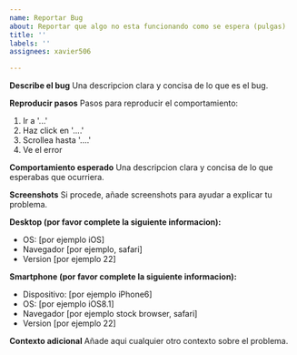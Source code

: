```yaml
---
name: Reportar Bug
about: Reportar que algo no esta funcionando como se espera (pulgas)
title: ''
labels: ''
assignees: xavier506

---
```


**Describe el bug**
Una descripcion clara y concisa de lo que es el bug.

**Reproducir pasos**
Pasos para reproducir el comportamiento:

1. Ir a '...'
2. Haz click en '....'
3. Scrollea hasta '....'
4. Ve el error

**Comportamiento esperado**
Una descripcion clara y concisa de lo que esperabas que ocurriera.

**Screenshots**
Si procede, añade screenshots para ayudar a explicar tu problema.

**Desktop (por favor complete la siguiente informacion):**

- OS: [por ejemplo iOS]
- Navegador [por ejemplo, safari]
- Version [por ejemplo 22]

**Smartphone (por favor complete la siguiente informacion):**

- Dispositivo: [por ejemplo iPhone6]
- OS: [por ejemplo iOS8.1]
- Navegador [por ejemplo stock browser, safari]
- Version [por ejemplo 22]

**Contexto adicional**
Añade aqui cualquier otro contexto sobre el problema.
